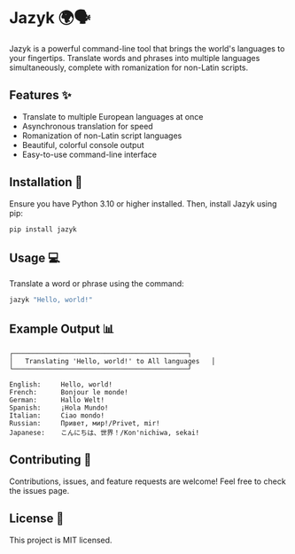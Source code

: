 # Jazyk 🌍🗣️

Jazyk is a powerful command-line tool that brings the world's languages to your fingertips. Translate words and phrases into multiple languages simultaneously, complete with romanization for non-Latin scripts.

## Features ✨

- Translate to multiple European languages at once
- Asynchronous translation for speed
- Romanization of non-Latin script languages
- Beautiful, colorful console output
- Easy-to-use command-line interface

## Installation 🚀

Ensure you have Python 3.10 or higher installed. Then, install Jazyk using pip:

```bash
pip install jazyk
```
## Usage 💻
Translate a word or phrase using the command:
```sh
jazyk "Hello, world!"
```
## Example Output 📊
```
┌────────────────────────────────────────────┐
│   Translating 'Hello, world!' to All languages   │
└────────────────────────────────────────────┘

English:     Hello, world!
French:      Bonjour le monde!
German:      Hallo Welt!
Spanish:     ¡Hola Mundo!
Italian:     Ciao mondo!
Russian:     Привет, мир!/Privet, mir!
Japanese:    こんにちは、世界！/Kon'nichiwa, sekai!
```
## Contributing 🤝
Contributions, issues, and feature requests are welcome! Feel free to check the issues page.

## License 📄
This project is MIT licensed.